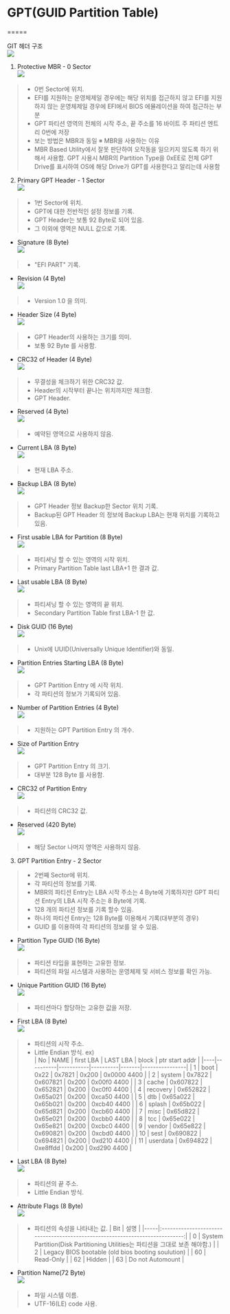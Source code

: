 # GPT(GUID Partition Table) 
=====

GIT 헤더 구조  
![](image/GPT_PARTITION-01.png)

 1. Protective MBR - 0 Sector  
![](image/GPT_PARTITION-02.png)  
> - 0번 Sector에 위치. 
> - EFI를 지원하는 운영체제일 경우에는 해당 위치를 접근하지 않고 EFI를 지원하지 않는 운영체제일 경우에 EFI에서 BIOS 에뮬레이션을 하여 접근하는 부분 
> - GPT 파티션 영역의 전체의 시작 주소, 끝 주소를 16 바이트 주 파티션 엔트리 0번에 저장 
> - 보는 방법은 MBR과 동일 
 ※ MBR을 사용하는 이유 
> - MBR Based Utility에서 잘못 판단하여 오작동을 일으키지 않도록 하기 위해서 사용함. GPT 사용시 MBR의 Partition Type을 0xEE로 전체 GPT Drive를 표시하여 OS에 해당 Drive가 GPT를 사용한다고 알리는데 사용함 
  
 2. Primary GPT Header - 1 Sector  
![](image/GPT_PARTITION-03.png)  
> - 1번 Sector에 위치.
> - GPT에 대한 전반적인 설정 정보를 기록.
> - GPT Header는 보통 92 Byte로 되어 있음. 
> - 그 이외에 영역은 NULL 값으로 기록. 

- Signature (8 Byte)  
![](image/GPT_PARTITION-04.png)  
> - "EFI PART" 기록.

- Revision (4 Byte)  
![](image/GPT_PARTITION-05.png)  
> - Version 1.0 을 의미.

- Header Size (4 Byte)  
![](image/GPT_PARTITION-06.png)  
> - GPT Header의 사용하는 크기를 의미.
> - 보통 92 Byte 를 사용함. 

- CRC32 of Header (4 Byte)  
![](image/GPT_PARTITION-07.png)  
> - 무결성을 체크하기 위한 CRC32 값.
> - Header의 시작부터 끝나는 위치까지만 체크함.
> - GPT Header.

- Reserved (4 Byte)  
![](image/GPT_PARTITION-08.png)  
> - 예약된 영역으로 사용하지 않음.

- Current LBA (8 Byte)  
![](image/GPT_PARTITION-09.png)  
> - 현재 LBA 주소.

- Backup LBA (8 Byte)  
![](image/GPT_PARTITION-10.png)  
> - GPT Header 정보 Backup한 Sector 위치 기록.
> - Backup된 GPT Header 의 정보에 Backup LBA는 현재 위치를 기록하고 있음.
 
- First usable LBA for Partition (8 Byte)  
![](image/GPT_PARTITION-11.png)  
> - 파티셔닝 할 수 있는 영역의 시작 위치.
> - Primary Partition Table last LBA+1 한 결과 값.

- Last usable LBA (8 Byte)  
![](image/GPT_PARTITION-12.png)  
> - 파티셔닝 할 수 있는 영역의 끝 위치.
> - Secondary Partition Table first LBA-1 한 값.

- Disk GUID (16 Byte)  
![](image/GPT_PARTITION-13.png)  
> - Unix에 UUID(Universally Unique Identifier)와 동일.

- Partition Entries Starting LBA (8 Byte)  
![](image/GPT_PARTITION-14.png)  
> - GPT Partition Entry 에 시작 위치.
> - 각 파티션의 정보가 기록되어 있음. 

- Number of Partition Entries (4 Byte)  
![](image/GPT_PARTITION-15.png)  
> - 지원하는 GPT Partition Entry 의 개수.

- Size of Partition Entry  
![](image/GPT_PARTITION-16.png)  
> - GPT Partition Entry 의 크기.
> - 대부분 128 Byte 를 사용함.

- CRC32 of Partition Entry  
![](image/GPT_PARTITION-17.png)  
> - 파티션의 CRC32 값.

- Reserved (420 Byte)  
![](image/GPT_PARTITION-18.png)  
> - 해당 Sector 나머지 영역은 사용하지 않음. 


 3. GPT Partition Entry - 2 Sector
> - 2번째 Sector에 위치.
> - 각 파티션의 정보를 기록.
> - MBR의 파티션 Entry는 LBA 시작 주소는 4 Byte에 기록하지만 GPT 파티션 Entry의 LBA 시작 주소는 8 Byte에 기록.
> - 128 개의 파티션 정보를 기록 할수 있음.
> - 하나의 파티션 Entry는 128 Byte를 이용해서 기록(대부분의 경우)
> - GUID 를 이용하여 각 파티션의 정보를 알 수 있음. 

- Partition Type GUID (16 Byte)  
![](image/GPT_PARTITION-19.png)  
> - 파티션 타입을 표현하는 고유한 정보.
> - 파티션의 파일 시스템과 사용하는 운영체제 및 서비스 정보를 확인 가능.

- Unique Partition GUID (16 Byte)  
![](image/GPT_PARTITION-20.png)  
> - 파티션마다 할당하는 고유한 값을 저장. 

- First LBA (8 Byte)  
![](image/GPT_PARTITION-21.png)  
> - 파티션의 시작 주소.
> - Little Endian 방식.
ex)  
| No | NAME     | first LBA | LAST LBA | block | ptr start addr |
|----|----------|-----------|----------|-------|----------------|
| 1  | boot     | 0x22      | 0x7821   | 0x200 | 0x0000 4400    |
| 2  | system   | 0x7822    | 0x607821 | 0x200 | 0x00f0 4400    |
| 3  | cache    | 0x607822  | 0x652821 | 0x200 | 0xc0f0 4400    |
| 4  | recovery | 0x652822  | 0x65a021 | 0x200 | 0xca50 4400    |
| 5  | dtb      | 0x65a022  | 0x65b021 | 0x200 | 0xcb40 4400    |
| 6  | splash   | 0x65b022  | 0x65d821 | 0x200 | 0xcb60 4400    |
| 7  | misc     | 0x65d822  | 0x65e021 | 0x200 | 0xcbb0 4400    |
| 8  | tcc      | 0x65e022  | 0x65e821 | 0x200 | 0xcbc0 4400    |
| 9  | vendor   | 0x65e822  | 0x690821 | 0x200 | 0xcbd0 4400    |
| 10 | sest     | 0x690822  | 0x694821 | 0x200 | 0xd210 4400    |
| 11 | userdata | 0x694822  | 0xe8ffdd | 0x200 | 0xd290 4400    |

- Last LBA (8 Byte)  
![](image/GPT_PARTITION-22.png)  
> - 파티션의 끝 주소.
> - Little Endian 방식.

- Attribute Flags (8 Byte)  
![](image/GPT_PARTITION-23.png)  
> - 파티션의 속성을 나타내는 값. 
| Bit |                                     설명                                     |
|-----|:----------------------------------------------------------------------------:|
| 0   | System Partition(Disk Partitioning Utilities는 파티션을 그대로 보존 해야함.) |
| 2   | Legacy BIOS bootable (old bios booting soulution)                            |
| 60  | Read-Only                                                                    |
| 62  | Hidden                                                                       |
| 63  | Do not Automount                                                             |

- Partition Name(72 Byte)  
![](image/GPT_PARTITION-24.png)  
> - 파일 시스템 이름.
> - UTF-16(LE) code 사용.
